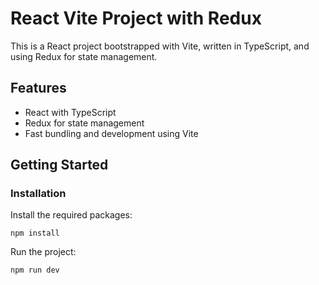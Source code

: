 # React Vite Project with Redux

This is a React project bootstrapped with Vite, written in TypeScript, and using Redux for state management.

## Features
- React with TypeScript
- Redux for state management
- Fast bundling and development using Vite

## Getting Started

### Installation

Install the required packages:

```
npm install
```

Run the project:

```
npm run dev
```
